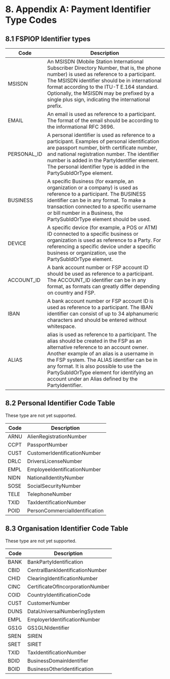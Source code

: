 # 8. Appendix A: Payment Identifier Type Codes
## 8.1 FSPIOP Identifier types
|Code|Description|
| -- | -- |
|MSISDN|An MSISDN (Mobile Station International Subscriber Directory Number, that is, the phone number) is used as reference to a participant. The MSISDN identifier should be in international format according to the ITU-T E.164 standard. Optionally, the MSISDN may be prefixed by a single plus sign, indicating the international prefix.|
|EMAIL|An email is used as reference to a participant. The format of the email should be according to the informational RFC 3696.|
|PERSONAL_ID|A personal identifier is used as reference to a participant. Examples of personal identification are passport number, birth certificate number, and national registration number. The identifier number is added in the PartyIdentifier element. The personal identifier type is added in the PartySubIdOrType element.|
|BUSINESS|A specific Business (for example, an organization or a company) is used as reference to a participant. The BUSINESS identifier can be in any format. To make a transaction connected to a specific username or bill number in a Business, the PartySubIdOrType element should be used.|
|DEVICE|A specific device (for example, a POS or ATM) ID connected to a specific business or organization is used as reference to a Party. For referencing a specific device under a specific business or organization, use the PartySubIdOrType element.|
|ACCOUNT_ID|A bank account number or FSP account ID should be used as reference to a participant. The ACCOUNT_ID identifier can be in any format, as formats can greatly differ depending on country and FSP.|
|IBAN|A bank account number or FSP account ID is used as reference to a participant. The IBAN identifier can consist of up to 34 alphanumeric characters and should be entered without whitespace.|
|ALIAS| alias is used as reference to a participant. The alias should be created in the FSP as an alternative reference to an account owner. Another example of an alias is a username in the FSP system. The ALIAS identifier can be in any format. It is also possible to use the PartySubIdOrType element for identifying an account under an Alias defined by the PartyIdentifier.|


## 8.2 Personal Identifier Code Table
These type are not yet supported.

|Code|Description|
| -- | -- |
|ARNU|AlienRegistrationNumber|
|CCPT|PassportNumber|
|CUST|CustomerIdentificationNumber|
|DRLC|DriversLicenseNumber|
|EMPL|EmployeeIdentificationNumber|
|NIDN|NationalIdentityNumber|
|SOSE|SocialSecurityNumber|
|TELE|TelephoneNumber|
|TXID|TaxIdentificationNumber|
|POID|PersonCommercialIdentification|


## 8.3 Organisation Identifier Code Table
These type are not yet supported.

|Code|Description
| -- | -- |
|BANK|BankPartyIdentification|
|CBID|CentralBankIdentificationNumber|
|CHID|ClearingIdentificationNumber|
|CINC|CertificateOfIncorporationNumber|
|COID|CountryIdentificationCode|
|CUST|CustomerNumber|
|DUNS|DataUniversalNumberingSystem|
|EMPL|EmployerIdentificationNumber|
|GS1G|GS1GLNIdentifier|
|SREN|SIREN|
|SRET|SIRET|
|TXID|TaxIdentificationNumber|
|BDID|BusinessDomainIdentifier|
|BOID|BusinessOtherIdentification|
